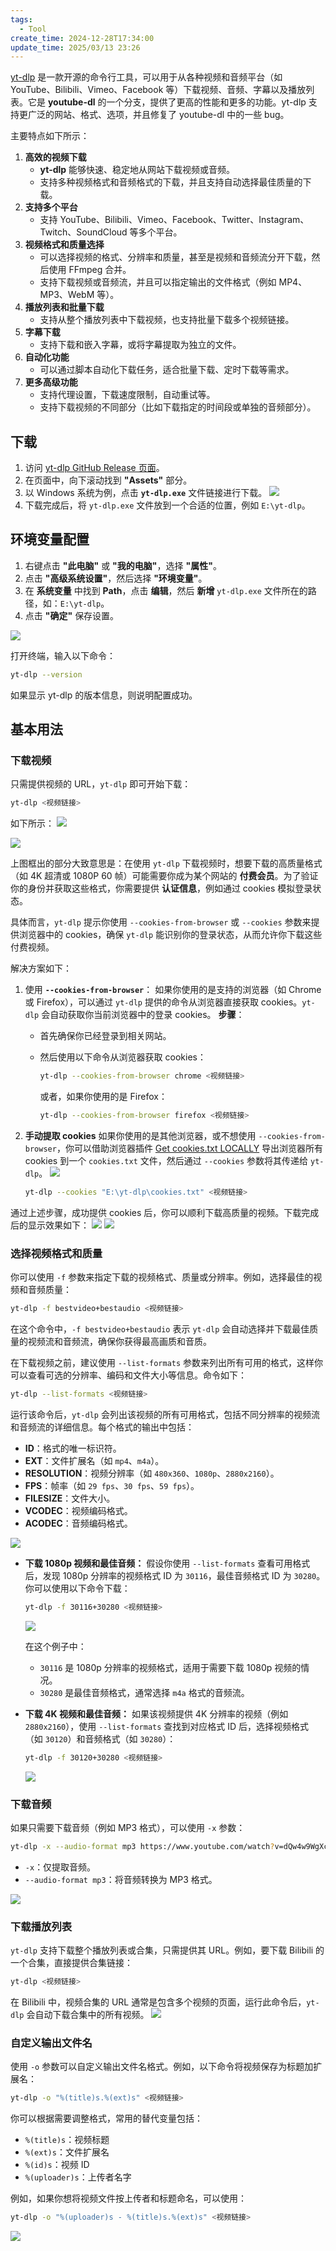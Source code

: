 ```yaml
---
tags:
  - Tool
create_time: 2024-12-28T17:34:00
update_time: 2025/03/13 23:26
---
```


[yt-dlp](https://github.com/yt-dlp/yt-dlp) 是一款开源的命令行工具，可以用于从各种视频和音频平台（如 YouTube、Bilibili、Vimeo、Facebook 等）下载视频、音频、字幕以及播放列表。它是 **youtube-dl** 的一个分支，提供了更高的性能和更多的功能。yt-dlp 支持更广泛的网站、格式、选项，并且修复了 youtube-dl 中的一些 bug。

主要特点如下所示：

1. **高效的视频下载**
    - **yt-dlp** 能够快速、稳定地从网站下载视频或音频。
    - 支持多种视频格式和音频格式的下载，并且支持自动选择最佳质量的下载。
2. **支持多个平台**
    - 支持 YouTube、Bilibili、Vimeo、Facebook、Twitter、Instagram、Twitch、SoundCloud 等多个平台。
3. **视频格式和质量选择**
    - 可以选择视频的格式、分辨率和质量，甚至是视频和音频流分开下载，然后使用 FFmpeg 合并。
    - 支持下载视频或音频流，并且可以指定输出的文件格式（例如 MP4、MP3、WebM 等）。
4. **播放列表和批量下载**
    - 支持从整个播放列表中下载视频，也支持批量下载多个视频链接。
5. **字幕下载**
    - 支持下载和嵌入字幕，或将字幕提取为独立的文件。
6. **自动化功能**
    - 可以通过脚本自动化下载任务，适合批量下载、定时下载等需求。
7. **更多高级功能**
    - 支持代理设置，下载速度限制，自动重试等。
    - 支持下载视频的不同部分（比如下载指定的时间段或单独的音频部分）。

## 下载

1. 访问 [yt-dlp GitHub Release 页面](https://github.com/yt-dlp/yt-dlp/releases)。
2. 在页面中，向下滚动找到 **"Assets"** 部分。
3. 以 Windows 系统为例，点击 **`yt-dlp.exe`** 文件链接进行下载。
  ![](https://img.xiaorang.fun/202502251729692.png)
4. 下载完成后，将 `yt-dlp.exe` 文件放到一个合适的位置，例如 `E:\yt-dlp`。

## 环境变量配置

1. 右键点击 **"此电脑"** 或 **"我的电脑"**，选择 **"属性"**。
2. 点击 **"高级系统设置"**，然后选择 **"环境变量"**。
3. 在 **系统变量** 中找到 **Path**，点击 **编辑**，然后 **新增** `yt-dlp.exe` 文件所在的路径，如：`E:\yt-dlp`。
4. 点击 **"确定"** 保存设置。

![](https://img.xiaorang.fun/202502251729693.png)

打开终端，输入以下命令：

```bash
yt-dlp --version
```

如果显示 yt-dlp 的版本信息，则说明配置成功。

## 基本用法

### 下载视频

只需提供视频的 URL，`yt-dlp` 即可开始下载：

```bash
yt-dlp <视频链接>
```

如下所示：
![](https://img.xiaorang.fun/202502251729694.png)

![](https://img.xiaorang.fun/202502251729695.png)

上图框出的部分大致意思是：在使用 `yt-dlp` 下载视频时，想要下载的高质量格式（如 4K 超清或 1080P 60 帧）可能需要你成为某个网站的 **付费会员**。为了验证你的身份并获取这些格式，你需要提供 **认证信息**，例如通过 cookies 模拟登录状态。

具体而言，`yt-dlp` 提示你使用 `--cookies-from-browser` 或 `--cookies` 参数来提供浏览器中的 cookies，确保 `yt-dlp` 能识别你的登录状态，从而允许你下载这些付费视频。

解决方案如下：

1. 使用 **`--cookies-from-browser`**：
   如果你使用的是支持的浏览器（如 Chrome 或 Firefox），可以通过 `yt-dlp` 提供的命令从浏览器直接获取 cookies。`yt-dlp` 会自动获取你当前浏览器中的登录 cookies。
   **步骤**：
   - 首先确保你已经登录到相关网站。
   - 然后使用以下命令从浏览器获取 cookies：

		```bash
		yt-dlp --cookies-from-browser chrome <视频链接>
		```

		或者，如果你使用的是 Firefox：

		```bash
		yt-dlp --cookies-from-browser firefox <视频链接>
		```

2. **手动提取 cookies**
   如果你使用的是其他浏览器，或不想使用 `--cookies-from-browser`，你可以借助浏览器插件 [Get cookies.txt LOCALLY](https://chromewebstore.google.com/detail/get-cookiestxt-locally/cclelndahbckbenkjhflpdbgdldlbecc) 导出浏览器所有 cookies 到一个 `cookies.txt` 文件，然后通过 ` --cookies ` 参数将其传递给 ` yt-dlp `。
   ![](https://img.xiaorang.fun/202502251729696.png)

	```bash
	yt-dlp --cookies "E:\yt-dlp\cookies.txt" <视频链接>
	```

通过上述步骤，成功提供 cookies 后，你可以顺利下载高质量的视频。下载完成后的显示效果如下：
![](https://img.xiaorang.fun/202502251729697.png)
![](https://img.xiaorang.fun/202502251729698.png)

### 选择视频格式和质量

你可以使用 `-f` 参数来指定下载的视频格式、质量或分辨率。例如，选择最佳的视频和音频质量：

```bash
yt-dlp -f bestvideo+bestaudio <视频链接>
```

在这个命令中，`-f bestvideo+bestaudio` 表示 `yt-dlp` 会自动选择并下载最佳质量的视频流和音频流，确保你获得最高画质和音质。

在下载视频之前，建议使用 `--list-formats` 参数来列出所有可用的格式，这样你可以查看可选的分辨率、编码和文件大小等信息。命令如下：

```bash
yt-dlp --list-formats <视频链接>
```

运行该命令后，`yt-dlp` 会列出该视频的所有可用格式，包括不同分辨率的视频流和音频流的详细信息。每个格式的输出中包括：

- **ID**：格式的唯一标识符。
- **EXT**：文件扩展名（如 `mp4`、`m4a`）。
- **RESOLUTION**：视频分辨率（如 `480x360`、`1080p`、`2880x2160`）。
- **FPS**：帧率（如 `29 fps`、`30 fps`、`59 fps`）。
- **FILESIZE**：文件大小。
- **VCODEC**：视频编码格式。
- **ACODEC**：音频编码格式。

![](https://img.xiaorang.fun/202502251729699.png)

- **下载 1080p 视频和最佳音频：**
  假设你使用 `--list-formats` 查看可用格式后，发现 1080p 分辨率的视频格式 ID 为 `30116`，最佳音频格式 ID 为 `30280`。你可以使用以下命令下载：

	```bash
	yt-dlp -f 30116+30280 <视频链接>
	```

	![](https://img.xiaorang.fun/202502251729700.png)

	在这个例子中：
	- `30116` 是 1080p 分辨率的视频格式，适用于需要下载 1080p 视频的情况。
	- `30280` 是最佳音频格式，通常选择 `m4a` 格式的音频流。
- **下载 4K 视频和最佳音频：**
  如果该视频提供 4K 分辨率的视频（例如 `2880x2160`），使用 `--list-formats` 查找到对应格式 ID 后，选择视频格式（如 `30120`）和音频格式（如 `30280`）：

	```bash
	yt-dlp -f 30120+30280 <视频链接>
	```

	![](https://img.xiaorang.fun/202502251729701.png)

### 下载音频

如果只需要下载音频（例如 MP3 格式），可以使用 `-x` 参数：

```bash
yt-dlp -x --audio-format mp3 https://www.youtube.com/watch?v=dQw4w9WgXcQ
```

- `-x`：仅提取音频。
- `--audio-format mp3`：将音频转换为 MP3 格式。

![](https://img.xiaorang.fun/202502251729702.png)

### 下载播放列表

`yt-dlp` 支持下载整个播放列表或合集，只需提供其 URL。例如，要下载 Bilibili 的一个合集，直接提供合集链接：

```bash
yt-dlp <视频链接>
```

在 Bilibili 中，视频合集的 URL 通常是包含多个视频的页面，运行此命令后，`yt-dlp` 会自动下载合集中的所有视频。
![](https://img.xiaorang.fun/202502251729703.png)

### 自定义输出文件名

使用 `-o` 参数可以自定义输出文件名格式。例如，以下命令将视频保存为标题加扩展名：

```bash
yt-dlp -o "%(title)s.%(ext)s" <视频链接>
```

你可以根据需要调整格式，常用的替代变量包括：

- `%(title)s`：视频标题
- `%(ext)s`：文件扩展名
- `%(id)s`：视频 ID
- `%(uploader)s`：上传者名字

例如，如果你想将视频文件按上传者和标题命名，可以使用：

```bash
yt-dlp -o "%(uploader)s - %(title)s.%(ext)s" <视频链接>
```

![](https://img.xiaorang.fun/202502251729704.png)

